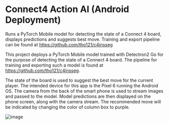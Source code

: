 # Connect4 Action AI (Android Deployment)
Runs a PyTorch Mobile model for detecting the state of a Connect 4 board, displays predictions and suggests best move. Training and export pipeline can be found at https://github.com/tho121/c4insseg


This project deploys a PyTorch Mobile model trained with Detectron2 Go for the purpose of detecting the state of a Connect 4 board. The pipeline for training and exporting such a model is found at https://github.com/tho121/c4insseg. 

The state of the board is used to suggest the best move for the current player. The intended device for this app is the Pixel 6 running the Android OS. The camera from the back of the smart phone is used to stream images and passed to the model. Model predictions are then displayed on the phone screen, along with the camera stream. The recommended move will be indicated by changing the color of column box to purple.

![image](https://user-images.githubusercontent.com/4165980/213034064-9d99e3cb-7ec7-4671-b847-bf80d3891665.png)
